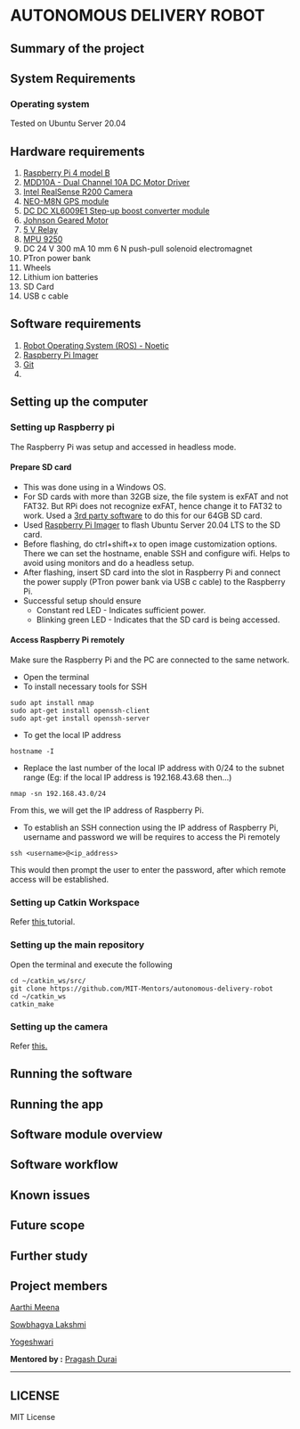 # AUTONOMOUS DELIVERY ROBOT

## Summary of the project 

## System Requirements
### Operating system
Tested on Ubuntu Server 20.04 

## Hardware requirements
1. [Raspberry Pi 4 model B](https://datasheets.raspberrypi.com/rpi4/raspberry-pi-4-datasheet.pdf)
2. [MDD10A - Dual Channel 10A DC Motor Driver](https://robu.in/wp-content/uploads/2015/01/MDD10A-Users-Manual-Google-Docs.pdf)
3. [Intel RealSense R200 Camera](https://www.mouser.com/pdfdocs/intel_realsense_camera_r200.pdf)
4. [NEO-M8N GPS module](https://content.u-blox.com/sites/default/files/NEO-M8-FW3_DataSheet_UBX-15031086.pdf)
5. [DC DC XL6009E1 Step-up boost converter module](https://www.haoyuelectronics.com/Attachment/XL6009/XL6009-DC-DC-Converter-Datasheet.pdf)
6. [Johnson Geared Motor](https://robu.in/wp-content/uploads/2017/05/Johnson-Geared-Motor-Made-In-India-12-V-DC-300-RPM-ROBU.IN_-1.pdf)
7. [5 V Relay](https://html.alldatasheet.com/html-pdf/157071/DBLECTRO/JQC-3FC/384/1/JQC-3FC.html)
8. [MPU 9250](https://invensense.tdk.com/wp-content/uploads/2015/02/PS-MPU-9250A-01-v1.1.pdf)
9. DC 24 V 300 mA 10 mm 6 N push-pull solenoid electromagnet
10. PTron power bank
11. Wheels
12. Lithium ion batteries
13. SD Card
14. USB c cable

## Software requirements
1. [Robot Operating System (ROS) - Noetic](http://wiki.ros.org/noetic/Installation)
2. [Raspberry Pi Imager](https://www.raspberrypi.com/software/)
3. [Git](https://git-scm.com/downloads)
4. 


## Setting up the computer

### Setting up Raspberry pi
The Raspberry Pi was setup and accessed in headless mode.

#### Prepare SD card
* This was done using in a Windows OS.
* For SD cards with more than 32GB size, the file system is exFAT and not FAT32. But RPi does not recognize exFAT, hence change it to FAT32 to work. Used a [3rd party software](https://www.diskpart.com/download-home.html) to do this for our 64GB SD card.
* Used [Raspberry Pi Imager](https://www.raspberrypi.com/software/) to flash Ubuntu Server 20.04 LTS to the SD card.
* Before flashing, do ctrl+shift+x to open image customization options. There we can set the hostname, enable SSH and configure wifi. Helps to avoid using monitors and do a headless setup.
* After flashing, insert SD card into the slot in Raspberry Pi and connect the power supply (PTron power bank via USB c cable) to the Raspberry Pi.
* Successful setup should ensure    
    - Constant red LED - Indicates sufficient power.
    - Blinking green LED - Indicates that the SD card is being accessed.

#### Access Raspberry Pi remotely
Make sure the Raspberry Pi and the PC are connected to the same network.
* Open the terminal
* To install necessary tools for SSH
```
sudo apt install nmap
sudo apt-get install openssh-client
sudo apt-get install openssh-server
```
* To get the local IP address
```
hostname -I
```
* Replace the last number of the local IP address with 0/24 to the subnet range (Eg: if the local IP address is 192.168.43.68 then...)
```
nmap -sn 192.168.43.0/24
```
From this, we will get the IP address of Raspberry Pi.
* To establish an SSH connection using the IP address of Raspberry Pi, username and password we will be requires to access the Pi remotely
```
ssh <username>@<ip_address>
```
This would then prompt the user to enter the password, after which remote access will be established.

### Setting up Catkin Workspace
Refer [this ](http://wiki.ros.org/catkin/Tutorials/create_a_workspace) tutorial.

### Setting up the main repository

Open the terminal and execute the following
```
cd ~/catkin_ws/src/
git clone https://github.com/MIT-Mentors/autonomous-delivery-robot
cd ~/catkin_ws
catkin_make
```

### Setting up the camera
Refer [this.](https://github.com/MIT-Mentors/Intel-RealSense-Camera-R200-setup)


## Running the software

## Running the app

## Software module overview

## Software workflow

## Known issues

## Future scope

## Further study

## Project members
[Aarthi Meena](https://github.com/Aarthi160802)

[Sowbhagya Lakshmi](https://github.com/Sowbhagya-lakshmi)

[Yogeshwari](https://github.com/yogeshwari-vs)

**Mentored by :** [Pragash Durai](https://github.com/Dcruise546)


***

## LICENSE

MIT License